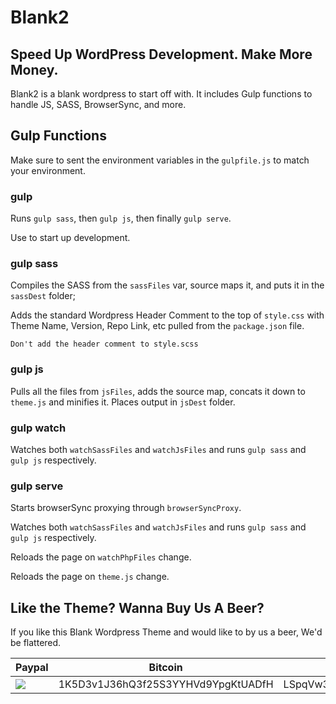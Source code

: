 # Blank2
## Speed Up WordPress Development. Make More Money.

Blank2 is a blank wordpress to start off with. It includes Gulp functions to handle JS, SASS, BrowserSync, and more. 

## Gulp Functions

Make sure to sent the environment variables in the `gulpfile.js` to match your environment.

### gulp
Runs `gulp sass`, then `gulp js`, then finally `gulp serve`.

Use to start up development.

### gulp sass
Compiles the SASS from the `sassFiles` var, source maps it, and puts it in the `sassDest` folder;

Adds the standard Wordpress Header Comment to the top of `style.css` with Theme Name, Version, Repo Link, etc pulled from the `package.json` file. 

```
Don't add the header comment to style.scss
```

### gulp js
Pulls all the files from `jsFiles`, adds the source map, concats it down to `theme.js` and minifies it. Places output in `jsDest` folder.

### gulp watch
Watches both `watchSassFiles` and `watchJsFiles` and runs `gulp sass` and `gulp js` respectively.

### gulp serve
Starts browserSync proxying through `browserSyncProxy`.

Watches both `watchSassFiles` and `watchJsFiles` and runs `gulp sass` and `gulp js` respectively.

Reloads the page on `watchPhpFiles` change.

Reloads the page on `theme.js` change.


## Like the Theme? Wanna Buy Us A Beer?

If you like this Blank Wordpress Theme and would like to by us a beer, We'd be flattered.

| Paypal | Bitcoin | Litecoin |
|------------------------------------------------------------------------------------------------------------------|------------------------------------|------------------------------------|
| [![](img/btn_donate_LG.gif)](https://www.paypal.com/cgi-bin/webscr?cmd=_s-xclick&hosted_button_id=3U4LLKF93P22J) | 1K5D3v1J36hQ3f25S3YYHVd9YpgKtUADfH | LSpqVw3gDwWgBcrBarX663TwZdGZrXfmQ7 |